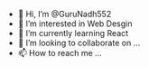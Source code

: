 - 👋 Hi, I’m @GuruNadh552
- 👀 I’m interested in Web Desgin
- 🌱 I’m currently learning React
- 💞️ I’m looking to collaborate on ...
- 📫 How to reach me ...

<!---
GuruNadh552/GuruNadh552 is a ✨ special ✨ repository because its `README.md` (this file) appears on your GitHub profile.
You can click the Preview link to take a look at your changes.
--->
